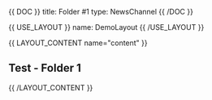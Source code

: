 {{ DOC }}
title: Folder #1
type: NewsChannel
{{ /DOC }}

{{ USE_LAYOUT }}
  name: DemoLayout
{{ /USE_LAYOUT }}

{{ LAYOUT_CONTENT name="content" }}
## Test - Folder 1
{{ /LAYOUT_CONTENT }} 

